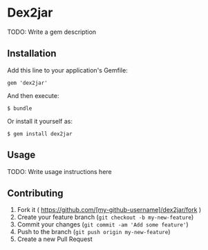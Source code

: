 # Dex2jar

TODO: Write a gem description

## Installation

Add this line to your application's Gemfile:

    gem 'dex2jar'

And then execute:

    $ bundle

Or install it yourself as:

    $ gem install dex2jar

## Usage

TODO: Write usage instructions here

## Contributing

1. Fork it ( https://github.com/[my-github-username]/dex2jar/fork )
2. Create your feature branch (`git checkout -b my-new-feature`)
3. Commit your changes (`git commit -am 'Add some feature'`)
4. Push to the branch (`git push origin my-new-feature`)
5. Create a new Pull Request
